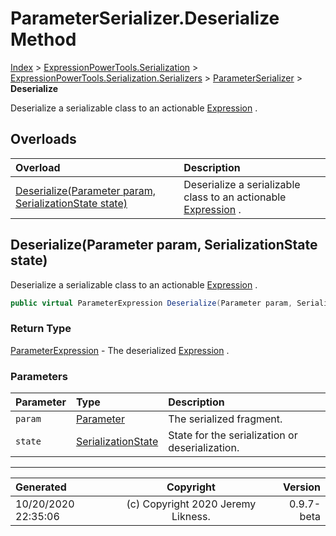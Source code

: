 ﻿# ParameterSerializer.Deserialize Method

[Index](../index.md) > [ExpressionPowerTools.Serialization](ExpressionPowerTools.Serialization.a.md) > [ExpressionPowerTools.Serialization.Serializers](ExpressionPowerTools.Serialization.Serializers.n.md) > [ParameterSerializer](ExpressionPowerTools.Serialization.Serializers.ParameterSerializer.cs.md) > **Deserialize**

Deserialize a serializable class to an actionable [Expression](https://docs.microsoft.com/dotnet/api/system.linq.expressions.expression) .

## Overloads

| Overload | Description |
| :-- | :-- |
| [Deserialize(Parameter param, SerializationState state)](#deserializeparameter-param-serializationstate-state) | Deserialize a serializable class to an actionable [Expression](https://docs.microsoft.com/dotnet/api/system.linq.expressions.expression) . |
## Deserialize(Parameter param, SerializationState state)

Deserialize a serializable class to an actionable [Expression](https://docs.microsoft.com/dotnet/api/system.linq.expressions.expression) .

```csharp
public virtual ParameterExpression Deserialize(Parameter param, SerializationState state)
```

### Return Type

 [ParameterExpression](https://docs.microsoft.com/dotnet/api/system.linq.expressions.parameterexpression)  - The deserialized [Expression](https://docs.microsoft.com/dotnet/api/system.linq.expressions.expression) .

### Parameters

| Parameter | Type | Description |
| :-- | :-- | :-- |
| `param` | [Parameter](ExpressionPowerTools.Serialization.Serializers.Parameter.cs.md) | The serialized fragment. |
| `state` | [SerializationState](ExpressionPowerTools.Serialization.Serializers.SerializationState.cs.md) | State for the serialization or deserialization. |



---

| Generated | Copyright | Version |
| :-- | :-: | --: |
| 10/20/2020 22:35:06 | (c) Copyright 2020 Jeremy Likness. | 0.9.7-beta |
